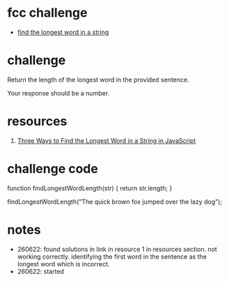 # fcc challenge
- [find the longest word in a string](https://www.freecodecamp.org/learn/javascript-algorithms-and-data-structures/basic-algorithm-scripting/find-the-longest-word-in-a-string)

# challenge
Return the length of the longest word in the provided sentence.

Your response should be a number.

# resources
1. [Three Ways to Find the Longest Word in a String in JavaScript](https://www.freecodecamp.org/news/three-ways-to-find-the-longest-word-in-a-string-in-javascript-a2fb04c9757c/)

# challenge code
function findLongestWordLength(str) {
  return str.length;
}

findLongestWordLength("The quick brown fox jumped over the lazy dog");

# notes
- 260622: found solutions in link in resource 1 in resources section. not working correctly. identifying the first word in the sentence as the longest word which is incorrect.
- 260622: started